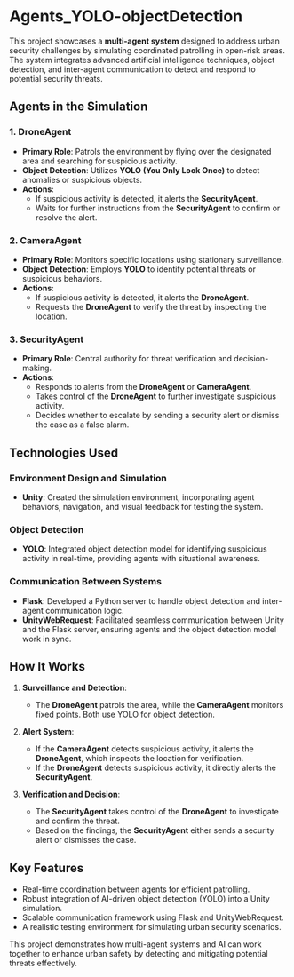 # Agents_YOLO-objectDetection

This project showcases a **multi-agent system** designed to address urban security challenges by simulating coordinated patrolling in open-risk areas. The system integrates advanced artificial intelligence techniques, object detection, and inter-agent communication to detect and respond to potential security threats.

## Agents in the Simulation

### 1. **DroneAgent**  
   - **Primary Role**: Patrols the environment by flying over the designated area and searching for suspicious activity.  
   - **Object Detection**: Utilizes **YOLO (You Only Look Once)** to detect anomalies or suspicious objects.  
   - **Actions**:  
     - If suspicious activity is detected, it alerts the **SecurityAgent**.  
     - Waits for further instructions from the **SecurityAgent** to confirm or resolve the alert.  

### 2. **CameraAgent**  
   - **Primary Role**: Monitors specific locations using stationary surveillance.  
   - **Object Detection**: Employs **YOLO** to identify potential threats or suspicious behaviors.  
   - **Actions**:  
     - If suspicious activity is detected, it alerts the **DroneAgent**.  
     - Requests the **DroneAgent** to verify the threat by inspecting the location.  

### 3. **SecurityAgent**  
   - **Primary Role**: Central authority for threat verification and decision-making.  
   - **Actions**:  
     - Responds to alerts from the **DroneAgent** or **CameraAgent**.  
     - Takes control of the **DroneAgent** to further investigate suspicious activity.  
     - Decides whether to escalate by sending a security alert or dismiss the case as a false alarm.  

## Technologies Used

### Environment Design and Simulation  
- **Unity**: Created the simulation environment, incorporating agent behaviors, navigation, and visual feedback for testing the system.  

### Object Detection  
- **YOLO**: Integrated object detection model for identifying suspicious activity in real-time, providing agents with situational awareness.  

### Communication Between Systems  
- **Flask**: Developed a Python server to handle object detection and inter-agent communication logic.  
- **UnityWebRequest**: Facilitated seamless communication between Unity and the Flask server, ensuring agents and the object detection model work in sync.  

## How It Works  
1. **Surveillance and Detection**:  
   - The **DroneAgent** patrols the area, while the **CameraAgent** monitors fixed points. Both use YOLO for object detection.  

2. **Alert System**:  
   - If the **CameraAgent** detects suspicious activity, it alerts the **DroneAgent**, which inspects the location for verification.  
   - If the **DroneAgent** detects suspicious activity, it directly alerts the **SecurityAgent**.  

3. **Verification and Decision**:  
   - The **SecurityAgent** takes control of the **DroneAgent** to investigate and confirm the threat.  
   - Based on the findings, the **SecurityAgent** either sends a security alert or dismisses the case.  

## Key Features  
- Real-time coordination between agents for efficient patrolling.  
- Robust integration of AI-driven object detection (YOLO) into a Unity simulation.  
- Scalable communication framework using Flask and UnityWebRequest.  
- A realistic testing environment for simulating urban security scenarios.  

This project demonstrates how multi-agent systems and AI can work together to enhance urban safety by detecting and mitigating potential threats effectively.
